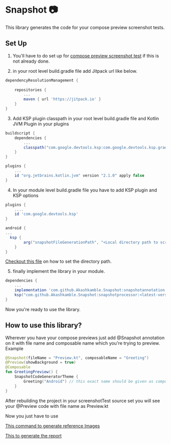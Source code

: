 # Snapshot :camera:

This library generates the code for your compose preview screenshot tests.

## Set Up

1. You'll have to do set up for [compose preview screenshot test](https://developer.android.com/studio/preview/compose-screenshot-testing#setup) if this is not already done.


2. in your root level build.gradle file add Jitpack url like below.

```gradle
dependencyResolutionManagement {
    
    repositories {
        ...
        maven { url 'https://jitpack.io' }
    }
}
```

3. Add KSP plugin classpath in your root level build.gradle file and Kotlin JVM Plugin in your plugins
```gradle
buildscript {
    dependencies {
        ...
        classpath("com.google.devtools.ksp:com.google.devtools.ksp.gradle.plugin:2.1.0-1.0.29")
    }
}

plugins {
    ...
    id "org.jetbrains.kotlin.jvm" version "2.1.0" apply false
}

```

4. In your module level build.gradle file you have to add KSP plugin and KSP options
```gradle
plugins {
    ....
    id 'com.google.devtools.ksp'
}

android {
...
  ksp {
        arg("snapshotFileGenerationPath", "<Local directory path to screenshotTest source set>")
    }
}
```
  [Checkout this file](https://github.com/Akashkamble/Snapshot/blob/main/app/build.gradle.kts) on how to set the directory path.

5. finally implement the library in your module.
```gradle
dependencies {
    ...
    implementation 'com.github.Akashkamble.Snapshot:snapshotannotation:<latest-version>'
    ksp("com.github.Akashkamble.Snapshot:snapshotprocessor:<latest-version>")
}
```

Now you're ready to use the library.

## How to use this library?

Wherever you have your compose previews just add @Snapshot annotation on it with file name and composable name which you're trying to preview.
Example
```kotlin
@Snapshot(fileName = "Preview.kt", composableName = "Greeting")
@Preview(showBackground = true)
@Composable
fun GreetingPreview() {
    SnapshotCodeGeneratorTheme {
        Greeting("Android") // this exact name should be given as composableName in the annotation.
    }
}
```

After rebuilding the project in your screenshotTest source set you will see your @Preview code with file name as Preview.kt

Now you just have to use

[This command to generate reference Images](https://developer.android.com/studio/preview/compose-screenshot-testing#generate-reference-images)

[This to generate the report](https://developer.android.com/studio/preview/compose-screenshot-testing#generate-test-report)



